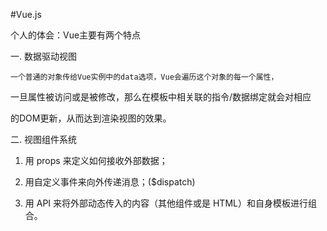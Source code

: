#Vue.js

个人的体会：Vue主要有两个特点

一. 数据驱动视图

    一个普通的对象传给Vue实例中的data选项，Vue会遍历这个对象的每一个属性，

一旦属性被访问或是被修改，那么在模板中相关联的指令/数据绑定就会对相应

的DOM更新，从而达到渲染视图的效果。


二. 视图组件系统

1. 用 props 来定义如何接收外部数据；

2. 用自定义事件来向外传递消息；($dispatch)

3. 用 <slot> API 来将外部动态传入的内容（其他组件或是 HTML）和自身模板进行组合。
